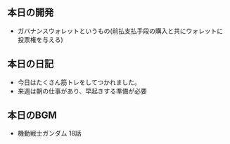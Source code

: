 ## 本日の開発
- ガバナンスウォレットというもの(前払支払手段の購入と共にウォレットに投票権を与える)
  
## 本日の日記
- 今日はたくさん筋トレをしてつかれました。
- 来週は朝の仕事があり、早起きする準備が必要

## 本日のBGM
- 機動戦士ガンダム 18話
